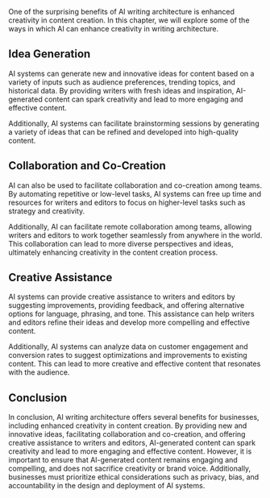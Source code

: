 
One of the surprising benefits of AI writing architecture is enhanced creativity in content creation. In this chapter, we will explore some of the ways in which AI can enhance creativity in writing architecture.

Idea Generation
---------------

AI systems can generate new and innovative ideas for content based on a variety of inputs such as audience preferences, trending topics, and historical data. By providing writers with fresh ideas and inspiration, AI-generated content can spark creativity and lead to more engaging and effective content.

Additionally, AI systems can facilitate brainstorming sessions by generating a variety of ideas that can be refined and developed into high-quality content.

Collaboration and Co-Creation
-----------------------------

AI can also be used to facilitate collaboration and co-creation among teams. By automating repetitive or low-level tasks, AI systems can free up time and resources for writers and editors to focus on higher-level tasks such as strategy and creativity.

Additionally, AI can facilitate remote collaboration among teams, allowing writers and editors to work together seamlessly from anywhere in the world. This collaboration can lead to more diverse perspectives and ideas, ultimately enhancing creativity in the content creation process.

Creative Assistance
-------------------

AI systems can provide creative assistance to writers and editors by suggesting improvements, providing feedback, and offering alternative options for language, phrasing, and tone. This assistance can help writers and editors refine their ideas and develop more compelling and effective content.

Additionally, AI systems can analyze data on customer engagement and conversion rates to suggest optimizations and improvements to existing content. This can lead to more creative and effective content that resonates with the audience.

Conclusion
----------

In conclusion, AI writing architecture offers several benefits for businesses, including enhanced creativity in content creation. By providing new and innovative ideas, facilitating collaboration and co-creation, and offering creative assistance to writers and editors, AI-generated content can spark creativity and lead to more engaging and effective content. However, it is important to ensure that AI-generated content remains engaging and compelling, and does not sacrifice creativity or brand voice. Additionally, businesses must prioritize ethical considerations such as privacy, bias, and accountability in the design and deployment of AI systems.
